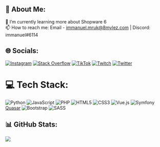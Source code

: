 ## 💫  About Me:
🌱  I’m currently learning more about Shopware 6<br>📫  How to reach me: Email - immanuel.mruk@8mylez.com | Discord: immanuel#6114


## 🌐 Socials:
[![Instagram](https://img.shields.io/badge/Instagram-%23E4405F.svg?logo=Instagram&logoColor=white)](https://instagram.com/ximmanuelm) [![Stack Overflow](https://img.shields.io/badge/-Stackoverflow-FE7A16?logo=stack-overflow&logoColor=white)](https://stackoverflow.com/users/16398851) [![TikTok](https://img.shields.io/badge/TikTok-%23000000.svg?logo=TikTok&logoColor=white)](https://tiktok.com/@ximmanuel) [![Twitch](https://img.shields.io/badge/Twitch-%239146FF.svg?logo=Twitch&logoColor=white)](https://twitch.tv/ximmanuelm) [![Twitter](https://img.shields.io/badge/Twitter-%231DA1F2.svg?logo=Twitter&logoColor=white)](https://twitter.com/ximmanuelm) 

# 💻 Tech Stack:
![Python](https://img.shields.io/badge/python-3670A0?style=for-the-badge&logo=python&logoColor=ffdd54) ![JavaScript](https://img.shields.io/badge/javascript-%23323330.svg?style=for-the-badge&logo=javascript&logoColor=%23F7DF1E) ![PHP](https://img.shields.io/badge/php-%23777BB4.svg?style=for-the-badge&logo=php&logoColor=white) ![HTML5](https://img.shields.io/badge/html5-%23E34F26.svg?style=for-the-badge&logo=html5&logoColor=white) ![CSS3](https://img.shields.io/badge/css3-%231572B6.svg?style=for-the-badge&logo=css3&logoColor=white) ![Vue.js](https://img.shields.io/badge/vuejs-%2335495e.svg?style=for-the-badge&logo=vuedotjs&logoColor=%234FC08D) ![Symfony](https://img.shields.io/badge/symfony-%23000000.svg?style=for-the-badge&logo=symfony&logoColor=white) [Quasar](https://img.shields.io/badge/Quasar-16B7FB) ![Bootstrap](https://img.shields.io/badge/bootstrap-%23563D7C.svg?style=for-the-badge&logo=bootstrap&logoColor=white) ![SASS](https://img.shields.io/badge/SASS-hotpink.svg?style=for-the-badge&logo=SASS&logoColor=white)


## 📊 GitHub Stats:
![](https://github-readme-stats.vercel.app/api/top-langs/?username=ximmanuel&theme=dark&hide_border=true&include_all_commits=true&count_private=false&layout=compact)

